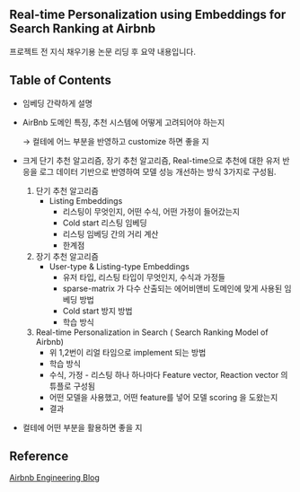 ## Real-time Personalization using Embeddings for Search Ranking at Airbnb

프로젝트 전 지식 채우기용 논문 리딩 후 요약 내용입니다.

## Table of Contents
- 임베딩 간략하게 설명
- AirBnb 도메인 특징, 추천 시스템에 어떻게 고려되어야 하는지

    → 컬테에 어느 부분을 반영하고 customize 하면 좋을 지

- 크게 단기 추천 알고리즘, 장기 추천 알고리즘, Real-time으로 추천에 대한 유저 반응을 로그 데이터 기반으로 반영하여 모델 성능 개선하는 방식 3가지로 구성됨.
    1. 단기 추천 알고리즘
        - Listing Embeddings
            - 리스팅이 무엇인지, 어떤 수식, 어떤 가정이 들어갔는지
            - Cold start 리스팅 임베딩
            - 리스팅 임베딩 간의 거리 계산
            - 한계점
    2. 장기 추천 알고리즘
        - User-type & Listing-type Embeddings
            - 유저 타입, 리스팅 타입이 무엇인지, 수식과 가정들
            - sparse-matrix 가 다수 산출되는 에어비앤비 도메인에 맞게 사용된 임베딩 방법
            - Cold start 방지 방법
            - 학습 방식
    3. Real-time Personalization in Search ( Search Ranking Model of Airbnb)
        - 위 1,2번이 리얼 타임으로 implement 되는 방법
        - 학습 방식
        - 수식, 가정 - 리스팅 하나 하나마다 Feature vector, Reaction vector 의 튜플로 구성됨
        - 어떤 모델을 사용했고, 어떤 feature를 넣어 모델 scoring 을 도왔는지
        - 결과
- 컬테에 어떤 부분을 활용하면 좋을 지

##


## Reference
[Airbnb Engineering Blog](https://medium.com/airbnb-engineering/listing-embeddings-for-similar-listing-recommendations-and-real-time-personalization-in-search-601172f7603e)
